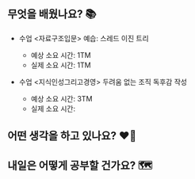 ## 무엇을 배웠나요? 📚
- 수업 <자료구조입문> 예습: 스레드 이진 트리
    - 예상 소요 시간: 1TM
    - 실제 소요 시간: 1TM

- 수업 <지식인성그리고경영> 두려움 없는 조직 독후감 작성
    - 예상 소요 시간: 3TM
    - 실제 소요 시간: 

## 어떤 생각을 하고 있나요? ❤️‍🔥

## 내일은 어떻게 공부할 건가요? 🗺